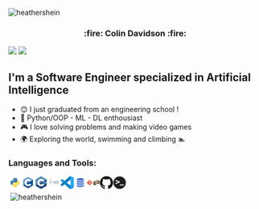 <p align="left"> 
  <img src="https://komarev.com/ghpvc/?username=heathershein" alt="heathershein" /> 
</p>

<h3 align="center"> :fire: Colin Davidson :fire: </h3>

<p align="left"> 
  <img src="https://img.shields.io/badge/status-awesome-%23ff8c00?style=for-the-badge" />
  <img src="https://img.shields.io/badge/currently%20in-france-%23009dff?style=for-the-badge" />
</p>




<!---
<img src="" />
-->


## I'm a Software Engineer specialized in Artificial Intelligence

- :blush: I just graduated from an engineering school !
- :snake: Python/OOP - ML - DL enthousiast
- :video_game: I love solving problems and making video games
- :earth_africa: Exploring the world, swimming and climbing :swimmer:


### Languages and Tools:
<img align="left" alt="python" width="26px" src="https://raw.githubusercontent.com/github/explore/80688e429a7d4ef2fca1e82350fe8e3517d3494d/topics/python/python.png" />

<img align="left" alt="c" width="26px" src="https://raw.githubusercontent.com/github/explore/80688e429a7d4ef2fca1e82350fe8e3517d3494d/topics/c/c.png" />
<img align="left" alt="cpp" width="26px" src="https://raw.githubusercontent.com/github/explore/80688e429a7d4ef2fca1e82350fe8e3517d3494d/topics/cpp/cpp.png" />
<img align="left" alt="java" width="26px" src="https://raw.githubusercontent.com/github/explore/80688e429a7d4ef2fca1e82350fe8e3517d3494d/topics/java/java.png" />

<!---
<img align="left" alt="" width="26px" src="https://raw.githubusercontent.com/github/explore/80688e429a7d4ef2fca1e82350fe8e3517d3494d/topics/" />
<img align="left" alt="" width="26px" src="https://raw.githubusercontent.com/github/explore/80688e429a7d4ef2fca1e82350fe8e3517d3494d/topics/" />
-->

<img align="left" alt="Visual Studio Code" width="26px" src="https://raw.githubusercontent.com/github/explore/80688e429a7d4ef2fca1e82350fe8e3517d3494d/topics/visual-studio-code/visual-studio-code.png" />
<img align="left" alt="SQL" width="26px" src="https://raw.githubusercontent.com/github/explore/80688e429a7d4ef2fca1e82350fe8e3517d3494d/topics/sql/sql.png" />
<img align="left" alt="Git" width="26px" src="https://raw.githubusercontent.com/github/explore/80688e429a7d4ef2fca1e82350fe8e3517d3494d/topics/git/git.png" />
<img align="left" alt="GitHub" width="26px" src="https://raw.githubusercontent.com/github/explore/78df643247d429f6cc873026c0622819ad797942/topics/github/github.png" />
<img align="left" alt="Terminal" width="26px" src="https://raw.githubusercontent.com/github/explore/80688e429a7d4ef2fca1e82350fe8e3517d3494d/topics/terminal/terminal.png" />

</p>

<br />


<p>&nbsp;<img align="center" src="https://github-readme-stats.vercel.app/api?username=heathershein&show_icons=true&hide=prs,issues&count_private=true&title_color=ff005d&icon_color=ff4d00" alt="heathershein" /></p>



